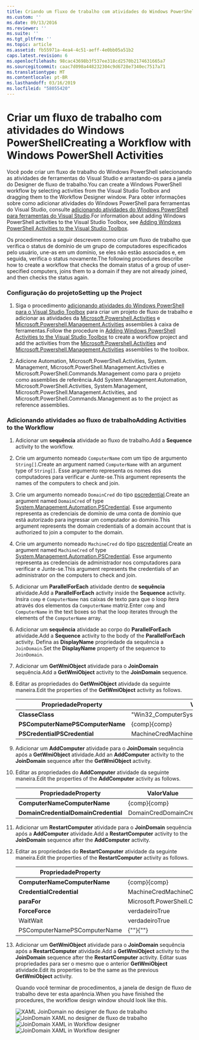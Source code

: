 ```yaml
---
title: Criando um fluxo de trabalho com atividades do Windows PowerShell | Microsoft Docs
ms.custom: ''
ms.date: 09/13/2016
ms.reviewer: ''
ms.suite: ''
ms.tgt_pltfrm: ''
ms.topic: article
ms.assetid: fb55971a-4ea4-4c51-aeff-4e0bb05a51b2
caps.latest.revision: 6
ms.openlocfilehash: 98cac43698b3f537ee318cd2570b2174631665a7
ms.sourcegitcommit: caac7d098a448232304c9d6728e7340ec7517a71
ms.translationtype: MT
ms.contentlocale: pt-BR
ms.lasthandoff: 03/16/2019
ms.locfileid: "58055420"
---
```

# <a name="creating-a-workflow-with-windows-powershell-activities"></a><span data-ttu-id="1ec46-102">Criar um fluxo de trabalho com atividades do Windows PowerShell</span><span class="sxs-lookup"><span data-stu-id="1ec46-102">Creating a Workflow with Windows PowerShell Activities</span></span>

<span data-ttu-id="1ec46-103">Você pode criar um fluxo de trabalho do Windows PowerShell selecionando as atividades de ferramentas do Visual Studio e arrastando-os para a janela do Designer de fluxo de trabalho.</span><span class="sxs-lookup"><span data-stu-id="1ec46-103">You can create a Windows PowerShell workflow by selecting activities from the Visual Studio Toolbox and dragging them to the Workflow Designer window.</span></span> <span data-ttu-id="1ec46-104">Para obter informações sobre como adicionar atividades do Windows PowerShell para ferramentas do Visual Studio, consulte [adicionando atividades do Windows PowerShell para ferramentas do Visual Studio](./adding-windows-powershell-activities-to-the-visual-studio-toolbox.md).</span><span class="sxs-lookup"><span data-stu-id="1ec46-104">For information about adding Windows PowerShell activities to the Visual Studio Toolbox, see [Adding Windows PowerShell Activities to the Visual Studio Toolbox](./adding-windows-powershell-activities-to-the-visual-studio-toolbox.md).</span></span>

<span data-ttu-id="1ec46-105">Os procedimentos a seguir descrevem como criar um fluxo de trabalho que verifica o status de domínio de um grupo de computadores especificados pelo usuário, une-as em um domínio, se eles não estão associados e, em seguida, verifica o status novamente.</span><span class="sxs-lookup"><span data-stu-id="1ec46-105">The following procedures describe how to create a workflow that checks the domain status of a group of user-specified computers, joins them to a domain if they are not already joined, and then checks the status again.</span></span>

### <a name="setting-up-the-project"></a><span data-ttu-id="1ec46-106">Configuração do projeto</span><span class="sxs-lookup"><span data-stu-id="1ec46-106">Setting up the Project</span></span>

1. <span data-ttu-id="1ec46-107">Siga o procedimento [adicionando atividades do Windows PowerShell para o Visual Studio Toolbox](./adding-windows-powershell-activities-to-the-visual-studio-toolbox.md) para criar um projeto de fluxo de trabalho e adicionar as atividades da [Microsoft.Powershell.Activities](/dotnet/api/Microsoft.PowerShell.Activities) e [ Microsoft.Powershell.Management.Activities](/dotnet/api/Microsoft.PowerShell.Management.Activities) assemblies à caixa de ferramentas.</span><span class="sxs-lookup"><span data-stu-id="1ec46-107">Follow the procedure in [Adding Windows PowerShell Activities to the Visual Studio Toolbox](./adding-windows-powershell-activities-to-the-visual-studio-toolbox.md) to create a workflow project and add the activities from the [Microsoft.Powershell.Activities](/dotnet/api/Microsoft.PowerShell.Activities) and [Microsoft.Powershell.Management.Activities](/dotnet/api/Microsoft.PowerShell.Management.Activities) assemblies to the toolbox.</span></span>

2. <span data-ttu-id="1ec46-108">Adicione Automation, Microsoft.PowerShell.Activities, System. Management, Microsoft.PowerShell.Management.Activities e Microsoft.PowerShell.Commands.Management como para o projeto como assemblies de referência.</span><span class="sxs-lookup"><span data-stu-id="1ec46-108">Add System.Management.Automation, Microsoft.PowerShell.Activities, System.Management, Microsoft.PowerShell.Management.Activities, and Microsoft.PowerShell.Commands.Management as to the project as reference assemblies.</span></span>

### <a name="adding-activities-to-the-workflow"></a><span data-ttu-id="1ec46-109">Adicionando atividades ao fluxo de trabalho</span><span class="sxs-lookup"><span data-stu-id="1ec46-109">Adding Activities to the Workflow</span></span>

1. <span data-ttu-id="1ec46-110">Adicionar um **sequência** atividade ao fluxo de trabalho.</span><span class="sxs-lookup"><span data-stu-id="1ec46-110">Add a **Sequence** activity to the workflow.</span></span>

2. <span data-ttu-id="1ec46-111">Crie um argumento nomeado `ComputerName` com um tipo de argumento `String[]`.</span><span class="sxs-lookup"><span data-stu-id="1ec46-111">Create an argument named `ComputerName` with an argument type of `String[]`.</span></span> <span data-ttu-id="1ec46-112">Esse argumento representa os nomes dos computadores para verificar e Junte-se.</span><span class="sxs-lookup"><span data-stu-id="1ec46-112">This argument represents the names of the computers to check and join.</span></span>

3. <span data-ttu-id="1ec46-113">Crie um argumento nomeado `DomainCred` do tipo [pscredential](/dotnet/api/System.Management.Automation.PSCredential).</span><span class="sxs-lookup"><span data-stu-id="1ec46-113">Create an argument named `DomainCred` of type [System.Management.Automation.PSCredential](/dotnet/api/System.Management.Automation.PSCredential).</span></span> <span data-ttu-id="1ec46-114">Esse argumento representa as credenciais de domínio de uma conta de domínio que está autorizado para ingressar um computador ao domínio.</span><span class="sxs-lookup"><span data-stu-id="1ec46-114">This argument represents the domain credentials of a domain account that is authorized to join a computer to the domain.</span></span>

4. <span data-ttu-id="1ec46-115">Crie um argumento nomeado `MachineCred` do tipo [pscredential](/dotnet/api/System.Management.Automation.PSCredential).</span><span class="sxs-lookup"><span data-stu-id="1ec46-115">Create an argument named `MachineCred` of type [System.Management.Automation.PSCredential](/dotnet/api/System.Management.Automation.PSCredential).</span></span> <span data-ttu-id="1ec46-116">Esse argumento representa as credenciais de administrador nos computadores para verificar e Junte-se.</span><span class="sxs-lookup"><span data-stu-id="1ec46-116">This argument represents the credentials of an administrator on the computers to check and join.</span></span>

5. <span data-ttu-id="1ec46-117">Adicionar um **ParallelForEach** atividade dentro de **sequência** atividade.</span><span class="sxs-lookup"><span data-stu-id="1ec46-117">Add a **ParallelForEach** activity inside the **Sequence** activity.</span></span> <span data-ttu-id="1ec46-118">Insira `comp` e `ComputerName` nas caixas de texto para que o loop itera através dos elementos da `ComputerName` matriz.</span><span class="sxs-lookup"><span data-stu-id="1ec46-118">Enter `comp` and `ComputerName` in the text boxes so that the loop iterates through the elements of the `ComputerName` array.</span></span>

6. <span data-ttu-id="1ec46-119">Adicionar um **sequência** atividade ao corpo do **ParallelForEach** atividade.</span><span class="sxs-lookup"><span data-stu-id="1ec46-119">Add a **Sequence** activity to the body of the **ParallelForEach** activity.</span></span> <span data-ttu-id="1ec46-120">Defina as **DisplayName** propriedade da sequência a `JoinDomain`.</span><span class="sxs-lookup"><span data-stu-id="1ec46-120">Set the **DisplayName** property of the sequence to `JoinDomain`.</span></span>

7. <span data-ttu-id="1ec46-121">Adicionar um **GetWmiObject** atividade para o **JoinDomain** sequência.</span><span class="sxs-lookup"><span data-stu-id="1ec46-121">Add a **GetWmiObject** activity to the **JoinDomain** sequence.</span></span>

8. <span data-ttu-id="1ec46-122">Editar as propriedades do **GetWmiObject** atividade da seguinte maneira.</span><span class="sxs-lookup"><span data-stu-id="1ec46-122">Edit the properties of the **GetWmiObject** activity as follows.</span></span>

   |<span data-ttu-id="1ec46-123">Propriedade</span><span class="sxs-lookup"><span data-stu-id="1ec46-123">Property</span></span>|<span data-ttu-id="1ec46-124">Valor</span><span class="sxs-lookup"><span data-stu-id="1ec46-124">Value</span></span>|
   |--------------|-----------|
   |<span data-ttu-id="1ec46-125">**Classe**</span><span class="sxs-lookup"><span data-stu-id="1ec46-125">**Class**</span></span>|<span data-ttu-id="1ec46-126">"Win32_ComputerSystem"</span><span class="sxs-lookup"><span data-stu-id="1ec46-126">"Win32_ComputerSystem"</span></span>|
   |<span data-ttu-id="1ec46-127">**PSComputerName**</span><span class="sxs-lookup"><span data-stu-id="1ec46-127">**PSComputerName**</span></span>|<span data-ttu-id="1ec46-128">{comp}</span><span class="sxs-lookup"><span data-stu-id="1ec46-128">{comp}</span></span>|
   |<span data-ttu-id="1ec46-129">**PSCredential**</span><span class="sxs-lookup"><span data-stu-id="1ec46-129">**PSCredential**</span></span>|<span data-ttu-id="1ec46-130">MachineCred</span><span class="sxs-lookup"><span data-stu-id="1ec46-130">MachineCred</span></span>|

9. <span data-ttu-id="1ec46-131">Adicionar um **AddComputer** atividade para o **JoinDomain** sequência após a **GetWmiObject** atividade.</span><span class="sxs-lookup"><span data-stu-id="1ec46-131">Add an **AddComputer** activity to the **JoinDomain** sequence after the **GetWmiObject** activity.</span></span>

10. <span data-ttu-id="1ec46-132">Editar as propriedades do **AddComputer** atividade da seguinte maneira.</span><span class="sxs-lookup"><span data-stu-id="1ec46-132">Edit the properties of the **AddComputer** activity as follows.</span></span>

    |<span data-ttu-id="1ec46-133">Propriedade</span><span class="sxs-lookup"><span data-stu-id="1ec46-133">Property</span></span>|<span data-ttu-id="1ec46-134">Valor</span><span class="sxs-lookup"><span data-stu-id="1ec46-134">Value</span></span>|
    |--------------|-----------|
    |<span data-ttu-id="1ec46-135">**ComputerName**</span><span class="sxs-lookup"><span data-stu-id="1ec46-135">**ComputerName**</span></span>|<span data-ttu-id="1ec46-136">{comp}</span><span class="sxs-lookup"><span data-stu-id="1ec46-136">{comp}</span></span>|
    |<span data-ttu-id="1ec46-137">**DomainCredential**</span><span class="sxs-lookup"><span data-stu-id="1ec46-137">**DomainCredential**</span></span>|<span data-ttu-id="1ec46-138">DomainCred</span><span class="sxs-lookup"><span data-stu-id="1ec46-138">DomainCred</span></span>|

11. <span data-ttu-id="1ec46-139">Adicionar um **RestartComputer** atividade para o **JoinDomain** sequência após a **AddComputer** atividade.</span><span class="sxs-lookup"><span data-stu-id="1ec46-139">Add a **RestartComputer** activity to the **JoinDomain** sequence after the **AddComputer** activity.</span></span>

12. <span data-ttu-id="1ec46-140">Editar as propriedades do **RestartComputer** atividade da seguinte maneira.</span><span class="sxs-lookup"><span data-stu-id="1ec46-140">Edit the properties of the **RestartComputer** activity as follows.</span></span>

    |<span data-ttu-id="1ec46-141">Propriedade</span><span class="sxs-lookup"><span data-stu-id="1ec46-141">Property</span></span>|<span data-ttu-id="1ec46-142">Valor</span><span class="sxs-lookup"><span data-stu-id="1ec46-142">Value</span></span>|
    |--------------|-----------|
    |<span data-ttu-id="1ec46-143">**ComputerName**</span><span class="sxs-lookup"><span data-stu-id="1ec46-143">**ComputerName**</span></span>|<span data-ttu-id="1ec46-144">{comp}</span><span class="sxs-lookup"><span data-stu-id="1ec46-144">{comp}</span></span>|
    |<span data-ttu-id="1ec46-145">**Credential**</span><span class="sxs-lookup"><span data-stu-id="1ec46-145">**Credential**</span></span>|<span data-ttu-id="1ec46-146">MachineCred</span><span class="sxs-lookup"><span data-stu-id="1ec46-146">MachineCred</span></span>|
    |<span data-ttu-id="1ec46-147">**para**</span><span class="sxs-lookup"><span data-stu-id="1ec46-147">**For**</span></span>|<span data-ttu-id="1ec46-148">Microsoft.PowerShell.Commands.WaitForServiceTypes.PowerShell</span><span class="sxs-lookup"><span data-stu-id="1ec46-148">Microsoft.PowerShell.Commands.WaitForServiceTypes.PowerShell</span></span>|
    |<span data-ttu-id="1ec46-149">**Force**</span><span class="sxs-lookup"><span data-stu-id="1ec46-149">**Force**</span></span>|<span data-ttu-id="1ec46-150">verdadeiro</span><span class="sxs-lookup"><span data-stu-id="1ec46-150">True</span></span>|
    |<span data-ttu-id="1ec46-151">Wait</span><span class="sxs-lookup"><span data-stu-id="1ec46-151">Wait</span></span>|<span data-ttu-id="1ec46-152">verdadeiro</span><span class="sxs-lookup"><span data-stu-id="1ec46-152">True</span></span>|
    |<span data-ttu-id="1ec46-153">PSComputerName</span><span class="sxs-lookup"><span data-stu-id="1ec46-153">PSComputerName</span></span>|<span data-ttu-id="1ec46-154">{""}</span><span class="sxs-lookup"><span data-stu-id="1ec46-154">{""}</span></span>|

13. <span data-ttu-id="1ec46-155">Adicionar um **GetWmiObject** atividade para o **JoinDomain** sequência após a **RestartComputer** atividade.</span><span class="sxs-lookup"><span data-stu-id="1ec46-155">Add a **GetWmiObject** activity to the **JoinDomain** sequence after the **RestartComputer** activity.</span></span> <span data-ttu-id="1ec46-156">Editar suas propriedades para ser o mesmo que o anterior **GetWmiObject** atividade.</span><span class="sxs-lookup"><span data-stu-id="1ec46-156">Edit its properties to be the same as the previous **GetWmiObject** activity.</span></span>

    <span data-ttu-id="1ec46-157">Quando você terminar de procedimentos, a janela de design de fluxo de trabalho deve ter esta aparência.</span><span class="sxs-lookup"><span data-stu-id="1ec46-157">When you have finished the procedures, the workflow design window should look like this.</span></span>

    <span data-ttu-id="1ec46-158">![XAML JoinDomain no designer de fluxo de trabalho](../media/joindomainworkflow.png)
    ![JoinDomain XAML no designer de fluxo de trabalho](../media/joindomainworkflow.png "JoinDomainWorkflow")</span><span class="sxs-lookup"><span data-stu-id="1ec46-158">![JoinDomain XAML in Workflow designer](../media/joindomainworkflow.png)
![JoinDomain XAML in Workflow designer](../media/joindomainworkflow.png "JoinDomainWorkflow")</span></span>